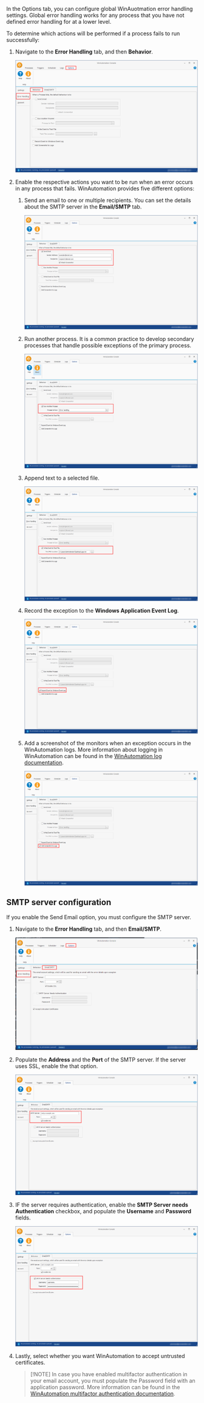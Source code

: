 In the Options tab, you can configure global WinAuotmation error handling settings. Global error handling works for any process that you have not defined error handling for at a lower level. 

To determine which actions will be performed if a process fails to run successfully:

1.	Navigate to the **Error Handling** tab, and then **Behavior**.

    ![The Behaviour tab.](..\media\behaviour-tab-error-handling-options.png)

1.	Enable the respective actions you want to be run when an error occurs in any process that fails. WinAutomation provides five different options:
    
    1.  Send an email to one or multiple recipients. You can set the details about the SMTP server in the **Email/SMTP** tab.

        ![A checkbox to enable the Send Email option and the relevant fields.](..\media\send-email-error-handling.png)

    1.  Run another process. It is a common practice to develop secondary processes that handle possible exceptions of the primary process. 

        ![A checkbox to enable the Run Another Process option and the relevant field.](..\media\run-another-process-error-handling.png)

    1.  Append text to a selected file.

        ![A checkbox to enable the Write Event to Text File option and the relevant field.](..\media\write-event-to-text-file-error-handling.png)

    1.  Record the exception to the **Windows Application Event Log**. 

        ![A checkbox to enable recording to the Windows Event Log.](..\media\windows-event-log-error-handling.png)

    1.  Add a screenshot of the monitors when an exception occurs in the WinAutomation logs. More information about logging in WinAutomation can be found in the [WinAutomation log documentation](https://docs.winautomation.com/logs.html). 

        ![A checkbox to enable screenshots in the WinAutomation logs.](..\media\screenshots-error-handling.png)

## SMTP server configuration

If you enable the Send Email option, you must configure the SMTP server.

1.	Navigate to the **Error Handling** tab, and then **Email/SMTP**.

    ![The Email/SMTP tab.](..\media\email-smtp-tab-error-handling-options.png)

1.	Populate the **Address** and the **Port** of the SMTP server. If the server uses SSL, enable the that option.

    ![Two fields to populate the Address and Port of the server.](..\media\address-port-email-smtp-tab.png)

1.	IF the server requires authentication, enable the **SMTP Server needs Authentication** checkbox, and populate the **Username** and **Password** fields. 

    ![A chechbox that specified if The SMTP server needs authentication, and the Username and Passwords fields.](..\media\authentication-email-smtp-tab.png)

1.	Lastly, select whether you want WinAutomation to accept untrusted certificates.

    > [!ΝΟΤΕ]
    > In case you have enabled multifactor authentication in your email account, you must populate the Password field with an application password. More information can be found
    > in the  [WinAutomation multifactor authentication documentation](https://docs.winautomation.com/en/email-interaction-with-two-step-verification.html#email-interaction-with-two-step-verification). 
